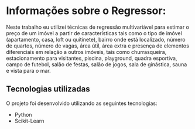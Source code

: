 # Informações sobre o Regressor:

Neste trabalho eu utilizei técnicas de regressão multivariável para estimar o preço de um imóvel a partir de características tais como o tipo de imóvel (apartamento, casa, loft ou quitinete), bairro onde está localizado, número de quartos, número de vagas, área útil, área extra e presença de elementos diferenciais em relação a outros imóveis, tais como churrasqueira, estacionamento para visitantes, piscina, playground, quadra esportiva, campo de futebol, salão de festas, salão de jogos, sala de ginástica, sauna e vista para o mar.

## Tecnologias utilizadas
O projeto foi desenvolvido utilizando as seguintes tecnologias:

- Python
- Scikit-Learn
